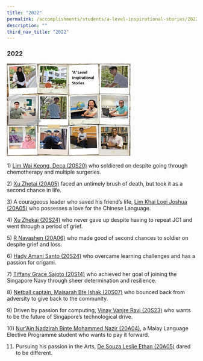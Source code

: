 ```yaml
---
title: "2022"
permalink: /accomplishments/students/a-level-inspirational-stories/2022/overview/
description: ""
third_nav_title: "2022"
---
```

### **2022**

<img src="/images/collage_ALevel%20600.jpg" 
     style="width:65%">
		 
1) [Lim Wai Keong, Deca (20S20)](https://staging.d1kt1aspitrtfv.amplifyapp.com/accomplishments/students/a-level-inspirational-stories/2022/deca/) who soldiered on despite going through chemotherapy and multiple surgeries.

2) [Xu Zhetai (20A05)](https://staging.d1kt1aspitrtfv.amplifyapp.com/accomplishments/students/a-level-inspirational-stories/2022/xu-zhetai/) faced an untimely brush of death, but took it as a second chance in life.

3) A courageous leader who saved his friend’s life, [Lim Khai Loei Joshua (20A05)](https://staging.d1kt1aspitrtfv.amplifyapp.com/accomplishments/students/a-level-inspirational-stories/2022/joshua/) who possesses a love for the Chinese Language.

4) [Xu Zhekai (20S24)](https://staging.d1kt1aspitrtfv.amplifyapp.com/accomplishments/students/a-level-inspirational-stories/2022/xuzhekai/) who never gave up despite having to repeat JC1 and went through a period of grief.

5) [R Navashen (20A06)](https://staging.d1kt1aspitrtfv.amplifyapp.com/accomplishments/students/a-level-inspirational-stories/2022/navashen/) who made good of second chances to soldier on despite grief and loss.  

6) [Hady Amani Santo (20S24)](https://staging.d1kt1aspitrtfv.amplifyapp.com/accomplishments/students/a-level-inspirational-stories/2022/amani/) who overcame learning challenges and has a passion for origami.

7) [Tiffany Grace Sajoto (20S14)](https://staging.d1kt1aspitrtfv.amplifyapp.com/accomplishments/students/a-level-inspirational-stories/2022/tiffany/) who achieved her goal of joining the Singapore Navy through sheer determination and resilience.

8) [Netball captain, Maisarah Bte Ishak (20S07)](https://staging.d1kt1aspitrtfv.amplifyapp.com/accomplishments/students/a-level-inspirational-stories/2022/maisarah/) who bounced back from adversity to give back to the community.

9) Driven by passion for computing, [Vinay Vanjre Ravi (20S23)](https://staging.d1kt1aspitrtfv.amplifyapp.com/accomplishments/students/a-level-inspirational-stories/2022/vinay/) who wants to be the future of Singapore’s technological drive.

10) [Nur'Ain Nadzirah Binte Mohammed Nazir (20A04)](https://staging.d1kt1aspitrtfv.amplifyapp.com/accomplishments/students/a-level-inspirational-stories/2022/ain/), a Malay Language Elective Programme student who wants to pay it forward.

11) Pursuing his passion in the Arts, [De Souza Leslie Ethan (20A05)](https://staging.d1kt1aspitrtfv.amplifyapp.com/accomplishments/students/a-level-inspirational-stories/2022/ethan/) dared to be different.		 